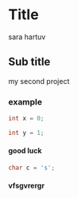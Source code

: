 # Title

sara hartuv

## Sub title

my second project

### example

```cpp
int x = 0;
```

```cpp
int y = 1;
```

#### good luck

```cpp
char c = 's';
```

#### vfsgvrergr
